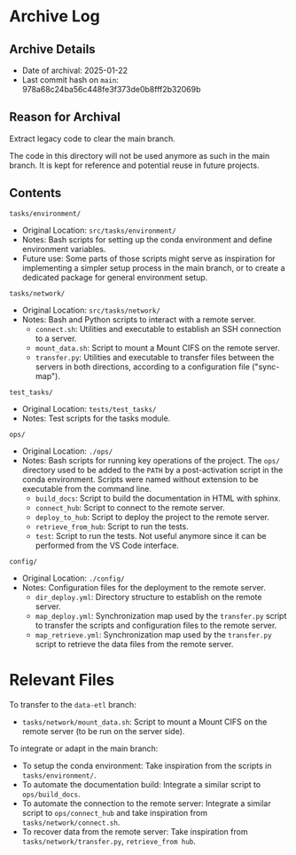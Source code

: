 # Archive Log

## Archive Details

- Date of archival: 2025-01-22
- Last commit hash on `main`: 978a68c24ba56c448fe3f373de0b8fff2b32069b

## Reason for Archival

Extract legacy code to clear the main branch. 

The code in this directory will not be used anymore as such in the main branch. It is kept for
reference and potential reuse in future projects. 

## Contents

`tasks/environment/`
- Original Location: `src/tasks/environment/`
- Notes: Bash scripts for setting up the conda environment and define environment variables.
- Future use: Some parts of those scripts might serve as inspiration for implementing a simpler
  setup process in the main branch, or to create a dedicated package for general environment setup.

`tasks/network/`
- Original Location: `src/tasks/network/`
- Notes: Bash and Python scripts to interact with a remote server. 
    - `connect.sh`: Utilities and executable to establish an SSH connection to a server.
    - `mount_data.sh`: Script to mount a Mount CIFS on the remote server. 
    - `transfer.py`: Utilities and executable to transfer files between the servers in both
      directions, according to a configuration file ("sync-map").
    
`test_tasks/`
- Original Location: `tests/test_tasks/`
- Notes: Test scripts for the tasks module.
    
`ops/`
- Original Location: `./ops/`
- Notes: Bash scripts for running key operations of the project. The `ops/` directory used to be
  added to the `PATH` by a post-activation script in the conda environment. Scripts were named
  without extension to be executable from the command line.
  - `build_docs`: Script to build the documentation in HTML with sphinx.
  - `connect_hub`: Script to connect to the remote server. 
  - `deploy_to_hub`: Script to deploy the project to the remote server.
  - `retrieve_from_hub`: Script to run the tests.
  - `test`: Script to run the tests. Not useful anymore since it can be performed from the VS Code
    interface.

`config/`
- Original Location: `./config/`
- Notes: Configuration files for the deployment to the remote server.
  - `dir_deploy.yml`: Directory structure to establish on the remote server.
  - `map_deploy.yml`: Synchronization map used by the `transfer.py` script to transfer the scripts
    and configuration files to the remote server.
  - `map_retrieve.yml`: Synchronization map used by the `transfer.py` script to retrieve the data
    files from the remote server.


# Relevant Files

To transfer to the `data-etl` branch:
- `tasks/network/mount_data.sh`: Script to mount a Mount CIFS on the remote server (to be run on the
  server side).

To integrate or adapt in the main branch:
- To setup the conda environment: Take inspiration from the scripts in `tasks/environment/`.
- To automate the documentation build: Integrate a similar script to `ops/build_docs`.
- To automate the connection to the remote server: Integrate a similar script to `ops/connect_hub`
  and take inspiration from `tasks/network/connect.sh`.
- To recover data from the remote server: Take inspiration from `tasks/network/transfer.py`,
  `retrieve_from hub`.

